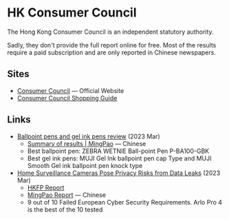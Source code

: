 # HK Consumer Council

The Hong Kong Consumer Council is an independent statutory authority.

Sadly, they don't provide the full report online for free. Most of the results
require a paid subscription and are only reported in Chinese newspapers.

## Sites

- [Consumer Council](https://www.consumer.org.hk/en) — Official Website
- [Consumer Council Shopping Guide](https://www.consumer.org.hk/en/shopping-guide)

## Links

- [Ballpoint pens and gel ink pens review](https://www.consumer.org.hk/en/press-release/p-557-ballpoint-pens-and-gel-ink-pens)
  (2023 Mar)
  - [Summary of results | MingPao](https://news.mingpao.com/ins/%e7%86%b1%e9%bb%9e/article/20230315/s00024/1678850375742/)
    — Chinese
  - Best ballpoint pen: ZEBRA WETNIE Ball-point Pen P-BA100-GBK
  - Best gel ink pens: MUJI Gel Ink ballpoint pen cap Type and MUJI Smooth Gel
    ink ballpoint pen knock type
- [Home Surveillance Cameras Pose Privacy Risks from Data Leaks](https://www.consumer.org.hk/en/press-release/p-557-home-surveillance-cameras)
  (2023 Mar)
  - [HKFP Report](https://hongkongfp.com/2023/03/15/hong-kongs-consumer-watchdog-warns-about-risks-of-data-leaks-from-home-surveillance-cameras/)
  - [MingPao Report](https://news.mingpao.com/ins/%E7%86%B1%E9%BB%9E/article/20230315/s00024/1678849737100/)
    — Chinese
  - 9 out of 10 Failed European Cyber Security Requirements. Arlo Pro 4 is the
    best of the 10 tested
